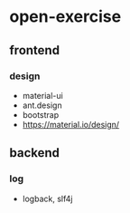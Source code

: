 # open-exercise

## frontend

### design
* material-ui
* ant.design
* bootstrap
* https://material.io/design/

## backend

### log
* logback, slf4j